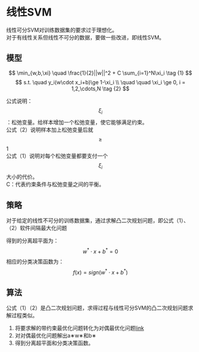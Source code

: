 # 线性SVM

线性可分SVM对训练数据集的要求过于理想化。  
对于有线性关系但线性不可分的数据，要做一些改进，即线性SVM。  

## 模型

$$
\min_{w,b,\xi}  \quad \frac{1}{2}||w||^2 + C \sum_{i=1}^N\xi_i \tag {1}
$$
$$
s.t. \quad y_i(w\cdot x_i+b)\ge 1-\xi_i \\
\quad \quad \xi_i \ge 0, i = 1,2,\cdots,N \tag {2}
$$

公式说明：  
$$\xi_i$$：松弛变量。给样本增加一个松弛变量，使它能够满足约束。  
公式（2）说明样本加上松弛变量后就$$\ge$$1  
公式（1）说明对每个松弛变量都要支付一个$$\xi_i$$大小的代价。  
C：代表约束条件与松弛变量之间的平衡。  

## 策略

对于给定的线性不可分的训练数据集，通过求解凸二次规划问题，即公式（1）、（2）软件间隔最大化问题  

得到的分离超平面为：  
$$
w^* \cdot x + b^* = 0 \tag {3}
$$
相应的分类决策函数为：  
$$
f(x) = sign(w^* \cdot x + b^*) \tag {4}
$$

## 算法

公式（1）（2）是凸二次规划问题，求得过程与线性可分SVM的凸二次规划问题求解过程类似。  
1. 将要求解的带约束最优化问题转化为对偶最优化问题[link]()  
2. 对对偶最优化问题解出a∗w∗和b∗  
3. 得到分离超平面和分类决策函数。  